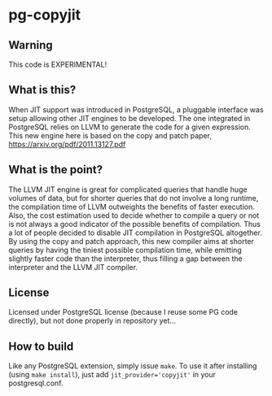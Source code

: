 pg-copyjit
==========

Warning
-------

This code is EXPERIMENTAL!

What is this?
-------------

When JIT support was introduced in PostgreSQL, a pluggable interface was setup allowing other JIT engines to be developed.
The one integrated in PostgreSQL relies on LLVM to generate the code for a given expression.
This new engine here is based on the copy and patch paper, https://arxiv.org/pdf/2011.13127.pdf


What is the point?
------------------

The LLVM JIT engine is great for complicated queries that handle huge volumes of data, but for shorter queries that do not
involve a long runtime, the compilation time of LLVM outweights the benefits of faster execution. Also, the cost estimation
used to decide whether to compile a query or not is not always a good indicator of the possible benefits of compilation.
Thus a lot of people decided to disable JIT compilation in PostgreSQL altogether.
By using the copy and patch approach, this new compiler aims at shorter queries by having the tiniest possible compilation
time, while emitting slightly faster code than the interpreter, thus filling a gap between the interpreter and the LLVM
JIT compiler.


License
-------

Licensed under PostgreSQL license (because I reuse some PG code directly), but not done properly in repository yet...


How to build
------------

Like any PostgreSQL extension, simply issue `make`.
To use it after installing (using `make install`), just add `jit_provider='copyjit'` in your postgresql.conf.



